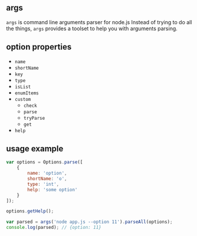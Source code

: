 ## args

`args` is command line arguments parser for node.js
Instead of trying to do all the things, `args` provides a toolset to help you with arguments parsing.

## option properties

* `name`
* `shortName`
* `key`
* `type`
* `isList`
* `enumItems`
* `custom`
	* `check`
	* `parse`
	* `tryParse`
	* `get`
* `help`

## usage example

```js
var options = Options.parse([
	{
		name: 'option',
		shortName: 'o',
		type: 'int',
		help: 'some option'
	}
]);

options.getHelp();

var parsed = args('node app.js --option 11').parseAll(options);
console.log(parsed); // {option: 11}
```
